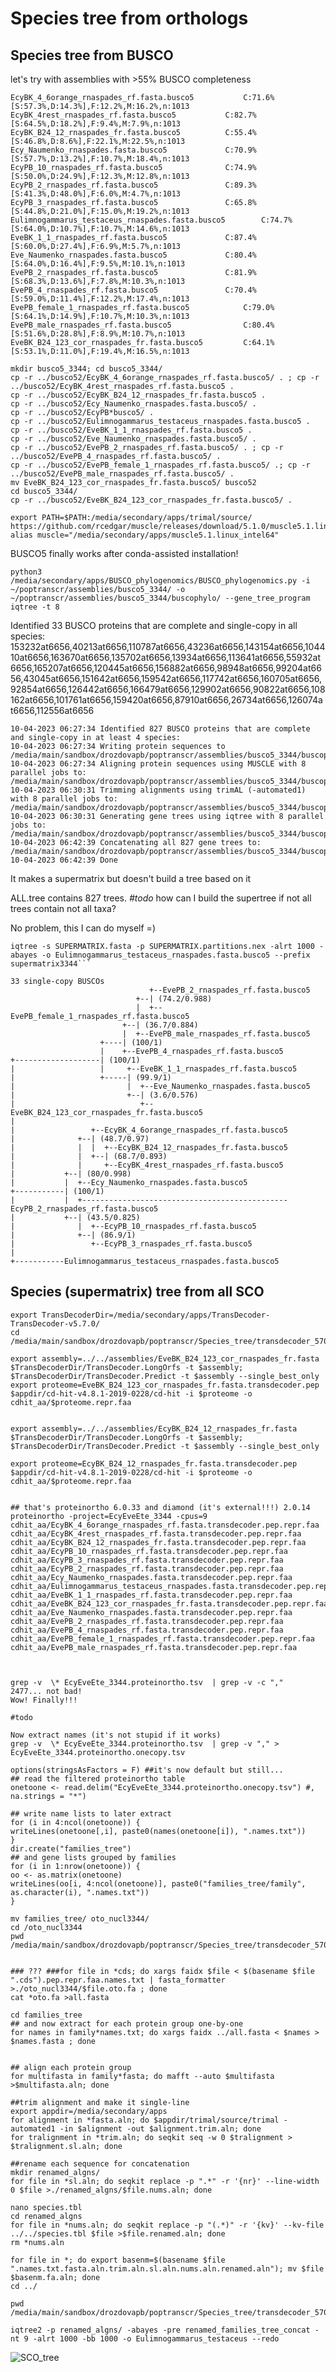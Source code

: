 # Species tree from orthologs


## Species tree from BUSCO

let's try with assemblies with >55% BUSCO completeness
```
EcyBK_4_6orange_rnaspades_rf.fasta.busco5			C:71.6%[S:57.3%,D:14.3%],F:12.2%,M:16.2%,n:1013
EcyBK_4rest_rnaspades_rf.fasta.busco5			C:82.7%[S:64.5%,D:18.2%],F:9.4%,M:7.9%,n:1013
EcyBK_B24_12_rnaspades_fr.fasta.busco5			C:55.4%[S:46.8%,D:8.6%],F:22.1%,M:22.5%,n:1013
Ecy_Naumenko_rnaspades.fasta.busco5				C:70.9%[S:57.7%,D:13.2%],F:10.7%,M:18.4%,n:1013
EcyPB_10_rnaspades_rf.fasta.busco5				C:74.9%[S:50.0%,D:24.9%],F:12.3%,M:12.8%,n:1013
EcyPB_2_rnaspades_rf.fasta.busco5				C:89.3%[S:41.3%,D:48.0%],F:6.0%,M:4.7%,n:1013
EcyPB_3_rnaspades_rf.fasta.busco5				C:65.8%[S:44.8%,D:21.0%],F:15.0%,M:19.2%,n:1013
Eulimnogammarus_testaceus_rnaspades.fasta.busco5		C:74.7%[S:64.0%,D:10.7%],F:10.7%,M:14.6%,n:1013
EveBK_1_1_rnaspades_rf.fasta.busco5				C:87.4%[S:60.0%,D:27.4%],F:6.9%,M:5.7%,n:1013
Eve_Naumenko_rnaspades.fasta.busco5				C:80.4%[S:64.0%,D:16.4%],F:9.5%,M:10.1%,n:1013
EvePB_2_rnaspades_rf.fasta.busco5				C:81.9%[S:68.3%,D:13.6%],F:7.8%,M:10.3%,n:1013
EvePB_4_rnaspades_rf.fasta.busco5				C:70.4%[S:59.0%,D:11.4%],F:12.2%,M:17.4%,n:1013
EvePB_female_1_rnaspades_rf.fasta.busco5			C:79.0%[S:64.1%,D:14.9%],F:10.7%,M:10.3%,n:1013
EvePB_male_rnaspades_rf.fasta.busco5				C:80.4%[S:51.6%,D:28.8%],F:8.9%,M:10.7%,n:1013
EveBK_B24_123_cor_rnaspades_fr.fasta.busco5			C:64.1%[S:53.1%,D:11.0%],F:19.4%,M:16.5%,n:1013
``` 

```
mkdir busco5_3344; cd busco5_3344/
cp -r ../busco52/EcyBK_4_6orange_rnaspades_rf.fasta.busco5/ . ; cp -r ../busco52/EcyBK_4rest_rnaspades_rf.fasta.busco5 .
cp -r ../busco52/EcyBK_B24_12_rnaspades_fr.fasta.busco5 .
cp -r ../busco52/Ecy_Naumenko_rnaspades.fasta.busco5/ .
cp -r ../busco52/EcyPB*busco5/ .
cp -r ../busco52/Eulimnogammarus_testaceus_rnaspades.fasta.busco5 .
cp -r ../busco52/EveBK_1_1_rnaspades_rf.fasta.busco5 .
cp -r ../busco52/Eve_Naumenko_rnaspades.fasta.busco5/ .
cp -r ../busco52/EvePB_2_rnaspades_rf.fasta.busco5/ . ; cp -r ../busco52/EvePB_4_rnaspades_rf.fasta.busco5/ .
cp -r ../busco52/EvePB_female_1_rnaspades_rf.fasta.busco5/ .; cp -r ../busco52/EvePB_male_rnaspades_rf.fasta.busco5/ .
mv EveBK_B24_123_cor_rnaspades_fr.fasta.busco5/ busco52
cd busco5_3344/
cp -r ../busco52/EveBK_B24_123_cor_rnaspades_fr.fasta.busco5/ .
```

```
export PATH=$PATH:/media/secondary/apps/trimal/source/
https://github.com/rcedgar/muscle/releases/download/5.1.0/muscle5.1.linux_intel64
alias muscle="/media/secondary/apps/muscle5.1.linux_intel64"
```

BUSCO5 finally works after conda-assisted installation!

```python3 /media/secondary/apps/BUSCO_phylogenomics/BUSCO_phylogenomics.py -i ~/poptranscr/assemblies/busco5_3344/ -o ~/poptranscr/assemblies/busco5_3344/buscophylo/ --gene_tree_program iqtree -t 8```

Identified 33 BUSCO proteins that are complete and single-copy in all species:
153232at6656,40213at6656,110787at6656,43236at6656,143154at6656,104410at6656,163670at6656,135702at6656,13934at6656,113641at6656,55932at6656,165207at6656,120445at6656,156882at6656,98948at6656,99204at6656,43045at6656,151642at6656,159542at6656,117742at6656,160705at6656,92854at6656,126442at6656,166479at6656,129902at6656,90822at6656,108162at6656,101761at6656,159420at6656,87910at6656,26734at6656,126074at6656,112556at6656

```
10-04-2023 06:27:34	Identified 827 BUSCO proteins that are complete and single-copy in at least 4 species:
10-04-2023 06:27:34	Writing protein sequences to /media/main/sandbox/drozdovapb/poptranscr/assemblies/busco5_3344/buscophylo/gene_trees/proteins_4
10-04-2023 06:27:34	Aligning protein sequences using MUSCLE with 8 parallel jobs to: /media/main/sandbox/drozdovapb/poptranscr/assemblies/busco5_3344/buscophylo/gene_trees_single_copy/alignments_4
10-04-2023 06:30:31	Trimming alignments using trimAL (-automated1) with 8 parallel jobs to: /media/main/sandbox/drozdovapb/poptranscr/assemblies/busco5_3344/buscophylo/gene_trees_single_copy/trimmed_alignments_4
10-04-2023 06:30:31	Generating gene trees using iqtree with 8 parallel jobs to: /media/main/sandbox/drozdovapb/poptranscr/assemblies/busco5_3344/buscophylo/gene_trees_single_copy/trees_4
10-04-2023 06:42:39	Concatenating all 827 gene trees to: /media/main/sandbox/drozdovapb/poptranscr/assemblies/busco5_3344/buscophylo/gene_trees_single_copy/ALL.tree
10-04-2023 06:42:39	Done
```

It makes a supermatrix but doesn't build a tree based on it

ALL.tree contains 827 trees. *#todo* how can I build the supertree if not all trees contain not all taxa?

No problem, this I can do myself =)

```
iqtree -s SUPERMATRIX.fasta -p SUPERMATRIX.partitions.nex -alrt 1000 -abayes -o Eulimnogammarus_testaceus_rnaspades.fasta.busco5 --prefix supermatrix3344```

33 single-copy BUSCOs
							   +--EvePB_2_rnaspades_rf.fasta.busco5
							+--| (74.2/0.988)
							|  +--EvePB_female_1_rnaspades_rf.fasta.busco5
						 +--| (36.7/0.884)
						 |  +--EvePB_male_rnaspades_rf.fasta.busco5
					+----| (100/1)
					|    +--EvePB_4_rnaspades_rf.fasta.busco5
+-------------------| (100/1)
|                   |     +--EveBK_1_1_rnaspades_rf.fasta.busco5
|                   +-----| (99.9/1)
|                         |  +--Eve_Naumenko_rnaspades.fasta.busco5
|                         +--| (3.6/0.576)
|                            +--EveBK_B24_123_cor_rnaspades_fr.fasta.busco5
|
|                 +--EcyBK_4_6orange_rnaspades_rf.fasta.busco5
|              +--| (48.7/0.97)
|              |  |  +--EcyBK_B24_12_rnaspades_fr.fasta.busco5
|              |  +--| (68.7/0.893)
|              |     +--EcyBK_4rest_rnaspades_rf.fasta.busco5
|           +--| (80/0.998)
|           |  +--Ecy_Naumenko_rnaspades.fasta.busco5
+-----------| (100/1)
|           |  +----------------------------------------------EcyPB_2_rnaspades_rf.fasta.busco5
|           +--| (43.5/0.825)
|              |  +--EcyPB_10_rnaspades_rf.fasta.busco5
|              +--| (86.9/1)
|                 +--EcyPB_3_rnaspades_rf.fasta.busco5
|
+-----------Eulimnogammarus_testaceus_rnaspades.fasta.busco5
```


## Species (supermatrix) tree from all SCO

```
export TransDecoderDir=/media/secondary/apps/TransDecoder-TransDecoder-v5.7.0/
cd /media/main/sandbox/drozdovapb/poptranscr/Species_tree/transdecoder_570

export assembly=../../assemblies/EveBK_B24_123_cor_rnaspades_fr.fasta
$TransDecoderDir/TransDecoder.LongOrfs -t $assembly; $TransDecoderDir/TransDecoder.Predict -t $assembly --single_best_only
export proteome=EveBK_B24_123_cor_rnaspades_fr.fasta.transdecoder.pep
$appdir/cd-hit-v4.8.1-2019-0228/cd-hit -i $proteome -o cdhit_aa/$proteome.repr.faa


export assembly=../../assemblies/EcyBK_B24_12_rnaspades_fr.fasta
$TransDecoderDir/TransDecoder.LongOrfs -t $assembly; $TransDecoderDir/TransDecoder.Predict -t $assembly --single_best_only

export proteome=EcyBK_B24_12_rnaspades_fr.fasta.transdecoder.pep
$appdir/cd-hit-v4.8.1-2019-0228/cd-hit -i $proteome -o cdhit_aa/$proteome.repr.faa


## that's proteinortho 6.0.33 and diamond (it's external!!!) 2.0.14
proteinortho -project=EcyEveEte_3344 -cpus=9 cdhit_aa/EcyBK_4_6orange_rnaspades_rf.fasta.transdecoder.pep.repr.faa cdhit_aa/EcyBK_4rest_rnaspades_rf.fasta.transdecoder.pep.repr.faa cdhit_aa/EcyBK_B24_12_rnaspades_fr.fasta.transdecoder.pep.repr.faa cdhit_aa/EcyPB_10_rnaspades_rf.fasta.transdecoder.pep.repr.faa cdhit_aa/EcyPB_3_rnaspades_rf.fasta.transdecoder.pep.repr.faa cdhit_aa/EcyPB_2_rnaspades_rf.fasta.transdecoder.pep.repr.faa cdhit_aa/Ecy_Naumenko_rnaspades.fasta.transdecoder.pep.repr.faa cdhit_aa/Eulimnogammarus_testaceus_rnaspades.fasta.transdecoder.pep.repr.faa cdhit_aa/EveBK_1_1_rnaspades_rf.fasta.transdecoder.pep.repr.faa cdhit_aa/EveBK_B24_123_cor_rnaspades_fr.fasta.transdecoder.pep.repr.faa cdhit_aa/Eve_Naumenko_rnaspades.fasta.transdecoder.pep.repr.faa cdhit_aa/EvePB_2_rnaspades_rf.fasta.transdecoder.pep.repr.faa cdhit_aa/EvePB_4_rnaspades_rf.fasta.transdecoder.pep.repr.faa cdhit_aa/EvePB_female_1_rnaspades_rf.fasta.transdecoder.pep.repr.faa cdhit_aa/EvePB_male_rnaspades_rf.fasta.transdecoder.pep.repr.faa



grep -v  \* EcyEveEte_3344.proteinortho.tsv  | grep -v -c "," 
2477... not bad!
Wow! Finally!!!

#todo

Now extract names (it's not stupid if it works)
grep -v  \* EcyEveEte_3344.proteinortho.tsv  | grep -v "," >  EcyEveEte_3344.proteinortho.onecopy.tsv
```

```{r}
options(stringsAsFactors = F) ##it's now default but still...
## read the filtered proteinortho table
onetoone <- read.delim("EcyEveEte_3344.proteinortho.onecopy.tsv") #, na.strings = "*")
		
## write name lists to later extract
for (i in 4:ncol(onetoone)) {
writeLines(onetoone[,i], paste0(names(onetoone[i]), ".names.txt"))
}
dir.create("families_tree")		
## and gene lists grouped by families
for (i in 1:nrow(onetoone)) {
oo <- as.matrix(onetoone)
writeLines(oo[i, 4:ncol(onetoone)], paste0("families_tree/family", as.character(i), ".names.txt"))
}
```

```
mv families_tree/ oto_nucl3344/
cd /oto_nucl3344
pwd
/media/main/sandbox/drozdovapb/poptranscr/Species_tree/transdecoder_570/oto_nucl3344


### ??? ###for file in *cds; do xargs faidx $file < $(basename $file ".cds").pep.repr.faa.names.txt | fasta_formatter >./oto_nucl3344/$file.oto.fa ; done
cat *oto.fa >all.fasta

cd families_tree
## and now extract for each protein group one-by-one
for names in family*names.txt; do xargs faidx ../all.fasta < $names > $names.fasta ; done


## align each protein group
for multifasta in family*fasta; do mafft --auto $multifasta >$multifasta.aln; done

##trim alignment and make it single-line
export appdir=/media/secondary/apps
for alignment in *fasta.aln; do $appdir/trimal/source/trimal -automated1 -in $alignment -out $alignment.trim.aln; done
for tralignment in *trim.aln; do seqkit seq -w 0 $tralignment > $tralignment.sl.aln; done

##rename each sequence for concatenation
mkdir renamed_algns/
for file in *sl.aln; do seqkit replace -p ".*" -r '{nr}' --line-width 0 $file >./renamed_algns/$file.nums.aln; done

nano species.tbl
cd renamed_algns
for file in *nums.aln; do seqkit replace -p "(.*)" -r '{kv}' --kv-file ../../species.tbl $file >$file.renamed.aln; done 
rm *nums.aln

for file in *; do export basenm=$(basename $file ".names.txt.fasta.aln.trim.aln.sl.aln.nums.aln.renamed.aln"); mv $file $basenm.fa.aln; done
cd ../

pwd
/media/main/sandbox/drozdovapb/poptranscr/Species_tree/transdecoder_570/oto_nucl3344/families_tree

iqtree2 -p renamed_algns/ -abayes -pre renamed_families_tree_concat -nt 9 -alrt 1000 -bb 1000 -o Eulimnogammarus_testaceus --redo
```
![SCO_tree](https://github.com/drozdovapb/Baikal_poptranscriptomics/new/master/SCO_tree/pasted_image.png)
